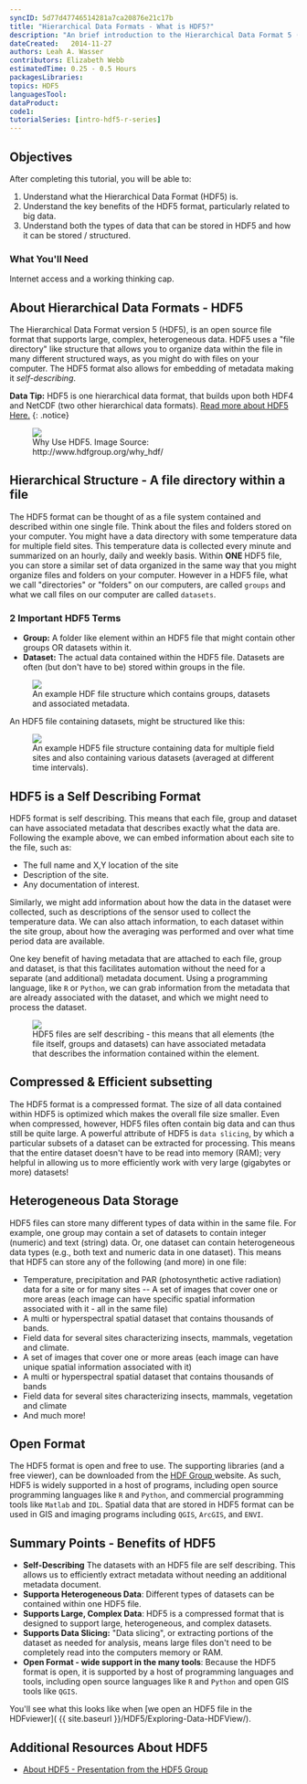 ```yaml
---
syncID: 5d77d47746514281a7ca20876e21c17b
title: "Hierarchical Data Formats - What is HDF5?"
description: "An brief introduction to the Hierarchical Data Format 5 (HDF5) file/data model. Learn about how HDF5 is structured and the benefits of using HDF5."
dateCreated:   2014-11-27
authors: Leah A. Wasser
contributors: Elizabeth Webb
estimatedTime: 0.25 - 0.5 Hours
packagesLibraries:
topics: HDF5
languagesTool:
dataProduct:
code1:
tutorialSeries: [intro-hdf5-r-series]
---
```



<div id="objectives" markdown="1">

## Objectives
After completing this tutorial, you will be able to:
<ol>
<li>Understand what the Hierarchical Data Format (HDF5) is.</li>
<li>Understand the key benefits of the HDF5 format, particularly related to big data. </li>
<li>Understand both the types of data that can be stored in HDF5 and how it can be stored / structured.</li>
</ol>

<h3>What You'll Need</h3>
<p>Internet access and a working thinking cap.</p>

</div>

## About Hierarchical Data Formats - HDF5

The Hierarchical Data Format version 5 (HDF5), is an open source file format that supports large, complex, heterogeneous data. HDF5 uses a "file directory" like structure that allows you to organize data within the file in many different structured ways, as you might do with files on your computer. The HDF5 format also allows for embedding of metadata making it *self-describing*. 

<i class="fa fa-star"></i> **Data Tip:** HDF5 is one hierarchical data format, that builds upon both HDF4 and NetCDF (two other hierarchical data formats). <a href="http://www.hdfgroup.org/why_hdf/" target="_blank"> Read  more about HDF5 Here.</a>
{: .notice}


<figure>
    <a href="{{ site.baseurl }}/images/whyHDF5.jpg"><img src="{{ site.baseurl }}/images/whyHDF5.jpg"></a>
    <figcaption>Why Use HDF5. Image Source: http://www.hdfgroup.org/why_hdf/</figcaption>
</figure>

## Hierarchical Structure - A file directory within a file

The HDF5 format can  be thought of as a file system contained and described within one single file. Think about the files and folders stored on your computer. You might have a data directory with some temperature data for multiple field sites. This temperature data is collected every minute and summarized on an hourly, daily and weekly basis. Within **ONE** HDF5 file, you can store a similar set of data organized in the same way that you might organize files and folders on your computer. However in a HDF5 file, what we call "directories" or "folders" on our computers, are called `groups` and what we call files on our computer are called `datasets`. 

### 2 Important HDF5 Terms

* **Group:** A folder like element within an HDF5 file that might contain other groups OR datasets within it.
* **Dataset:** The actual data contained within the HDF5 file. Datasets are often (but don't have to be) stored within groups in the file.


<figure>
    <a href="{{ site.baseurl }}/images/HDf5/hdf5_structure4.jpg"><img src="{{ site.baseurl }}/images/HDf5/hdf5_structure4.jpg"></a>
    <figcaption>An example HDF file structure which contains groups, datasets and associated metadata.</figcaption>
</figure> 


An HDF5 file containing datasets, might be structured like this:  

<figure>
    <a href="{{ site.baseurl }}/images/HDf5/hdf5_structure3.jpg"><img src="{{ site.baseurl }}/images/HDf5/hdf5_structure3.jpg"></a>
    <figcaption>An example HDF5 file structure containing data for multiple field sites and also containing various datasets (averaged at different time intervals).</figcaption>
</figure> 


## HDF5 is a Self Describing Format

HDF5 format is self describing. This means that each file, group and dataset can have associated metadata that describes exactly what the data are. Following the example above, we can embed information about each site to the file, such as:

* The full name and X,Y location of the site
* Description of the site.
* Any documentation of interest.

Similarly, we might add information about how the data in the dataset were collected, such as descriptions of the sensor used to collect the temperature data. We can also attach information, to each dataset within the site group, about how the averaging was performed and over what time period data are available. 

One key benefit of having metadata that are attached to each file, group and dataset, is that this facilitates automation without the need for a separate (and additional) metadata document. Using a programming language, like `R` or `Python`, we can grab information from the metadata that are already associated with the dataset, and which we might need to process the dataset.

<figure>
    <a href="{{ site.baseurl }}/images/HDf5/hdf5_structure4.jpg"><img src="{{ site.baseurl }}/images/HDf5/hdf5_structure2.jpg"></a>
    <figcaption>HDF5 files are self describing - this means that all elements (the file itself, groups and datasets) can have associated metadata that describes the information contained within the element.</figcaption>
</figure> 

## Compressed & Efficient subsetting
The HDF5 format is a compressed format. The size of all data contained within HDF5 is optimized which makes the overall file size smaller. Even when compressed, however, HDF5 files often contain big data and can thus still be quite large. A powerful attribute of HDF5 is `data slicing`, by which a particular subsets of a dataset can be extracted for processing. This means that the entire dataset doesn't have to be read into memory (RAM); very helpful in allowing us to more efficiently work with very large (gigabytes or more) datasets! 

## Heterogeneous Data Storage
HDF5 files can store many different types of data within in the same file. For example, one group may contain a set of datasets to contain integer (numeric) and text (string) data. Or, one dataset can contain heterogeneous data types (e.g., both text and numeric data in one dataset). This means that HDF5 can store any of the following (and more) in one file:

- Temperature, precipitation and PAR (photosynthetic active radiation) data for a site or for many sites 
-- A set of images that cover one or more areas (each image can have specific spatial information associated with it - all in the same file)
- A multi or hyperspectral spatial dataset that contains thousands of bands.
- Field data for several sites characterizing insects, mammals, vegetation and climate.
- A set of images that cover one or more areas (each image can have unique spatial information associated with it)
- A multi or hyperspectral spatial dataset that contains thousands of bands
- Field data for several sites characterizing insects, mammals, vegetation and climate
- And much more!

## Open Format 
The HDF5 format is open and free to use. The supporting libraries (and a free viewer), can be downloaded from the <a href="http://www.hdfgroup.org" target="_blank">HDF Group </a> website.  As such, HDF5 is widely supported in a host of programs, including open source programming languages like `R` and `Python`, and commercial programming tools like `Matlab` and `IDL`. Spatial data that are stored in HDF5 format can be used in GIS and imaging programs including `QGIS`, `ArcGIS`, and `ENVI`.


## Summary Points - Benefits of HDF5 

- **Self-Describing** The datasets with an HDF5 file are self describing. This allows us to efficiently extract metadata without needing an additional metadata document.
- **Supporta Heterogeneous Data**: Different types of datasets can be contained within one HDF5 file. 
- **Supports Large, Complex Data**: HDF5 is a compressed format that is designed to support large, heterogeneous, and complex datasets. 
- **Supports Data Slicing:** "Data slicing", or extracting portions of the dataset as needed for  analysis, means large files don't need to be completely read into the computers memory or RAM.
- **Open Format -  wide support in the many tools**: Because the HDF5 format is open, it is supported by a host of programming languages and tools, including open source languages like `R` and `Python` and open GIS tools like `QGIS`.

You'll see what this looks like when [we open an HDF5 file in the HDFviewer]( {{ site.baseurl }}/HDF5/Exploring-Data-HDFView/).


## Additional Resources About HDF5

- <a href="{{ site.baseurl }}/documents/HDF5-Intro.pdf">About HDF5 - Presentation from the HDF5 Group</a>


